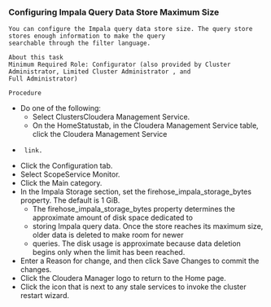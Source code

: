 ### Configuring Impala Query Data Store Maximum Size

```
You can configure the Impala query data store size. The query store stores enough information to make the query
searchable through the filter language.
```
```
About this task
Minimum Required Role: Configurator (also provided by Cluster Administrator, Limited Cluster Administrator , and
Full Administrator)
```
```
Procedure
```
-  Do one of the following:
   - Select ClustersCloudera Management Service.
   - On the HomeStatustab, in the Cloudera Management Service table, click the Cloudera Management Service
-      link.
-  Click the Configuration tab.
-  Select ScopeService Monitor.
-  Click the Main category.
-  In the Impala Storage section, set the firehose_impala_storage_bytes property. The default is 1 GiB.
    -   The firehose_impala_storage_bytes property determines the approximate amount of disk space dedicated to
    -   storing Impala query data. Once the store reaches its maximum size, older data is deleted to make room for newer
    -   queries. The disk usage is approximate because data deletion begins only when the limit has been reached.
-  Enter a Reason for change, and then click Save Changes to commit the changes.
-  Click the Cloudera Manager logo to return to the Home page.
-  Click the icon that is next to any stale services to invoke the cluster restart wizard.